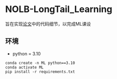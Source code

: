 # NOLB-LongTail_Learning
旨在实现[论文](https://arxiv.org/abs/2303.03630)中的代码细节，以完成ML课设

## 环境
* python = 3.10

```
conda create -n ML python==3.10
conda activate ML
pip install -r requirements.txt
```
